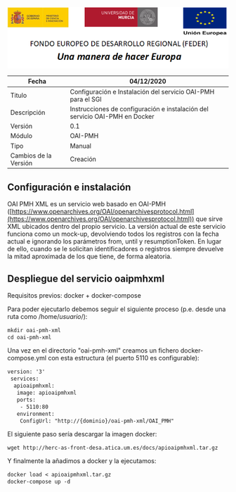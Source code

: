 ![](./CabeceraDocumentosMD.png)

| Fecha         | 04/12/2020                                                   |
| ------------- | ------------------------------------------------------------ |
|Titulo|Configuración e Instalación del servicio OAI-PMH para el SGI| 
|Descripción|Instrucciones de configuración e instalación del servicio OAI-PMH en Docker|
|Versión|0.1|
|Módulo|OAI-PMH|
|Tipo|Manual|
|Cambios de la Versión|Creación|

## Configuración e instalación

OAI PMH XML es un servicio web basado en OAI-PMH ([https://www.openarchives.org/OAI/openarchivesprotocol.html](https://www.openarchives.org/OAI/openarchivesprotocol.html)) que sirve XML ubicados dentro del propio servicio. La versión actual de este servicio funciona como un mock-up, devolviendo todos los registros con la fecha actual e ignorando los parámetros from, until y resumptionToken. En lugar de ello, cuando se le solicitan identificadores o registros siempre devuelve la mitad aproximada de los que tiene, de forma aleatoria.

Despliegue del servicio oaipmhxml
--------------------

Requisitos previos: docker + docker-compose

Para poder ejecutarlo debemos seguir el siguiente proceso (p.e. desde una ruta como /home/*usuario*/):

    mkdir oai-pmh-xml
    cd oai-pmh-xml

Una vez en el directorio "oai-pmh-xml" creamos un fichero docker-compose.yml con esta estructura (el puerto 5110 es configurable):

    version: '3'
     services:
      apioaipmhxml:
       image: apioaipmhxml
       ports:
        - 5110:80
       environment:
        ConfigUrl: "http://{dominio}/oai-pmh-xml/OAI_PMH"


El siguiente paso sería descargar la imagen docker:

    wget http://herc-as-front-desa.atica.um.es/docs/apioaipmhxml.tar.gz

Y finalmente la añadimos a docker y la ejecutamos:

    docker load < apioaipmhxml.tar.gz
    docker-compose up -d
